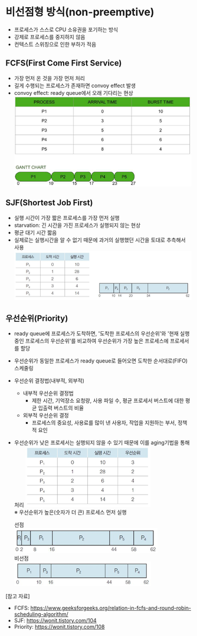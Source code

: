 # 비선점형 방식(non-preemptive)
- 프로세스가 스스로 CPU 소유권을 포기하는 방식
- 강제로 프로세스를 중지하지 않음
- 컨텍스트 스위칭으로 인한 부하가 적음

## FCFS(First Come First Service)
- 가장 먼저 온 것을 가장 먼저 처리
- 길게 수행되는 프로세스가 존재하면 convoy effect 발생
- convoy effect: ready queue에서 오래 기다리는 현상
![0](./33-images/FCFS.PNG)

## SJF(Shortest Job First)
- 실행 시간이 가장 짧은 프로세스를 가장 먼저 실행
- starvation: 긴 시간을 가진 프로세스가 실행되지 않는 현상
- 평균 대기 시간 짧음
- 실제로는 실행시간을 알 수 없기 때문에 과거의 실행했던 시간을 토대로 추측해서 사용
![1](./33-images/SJF.PNG)

## 우선순위(Priority)
- ready queue에 프로세스가 도착하면, '도착한 프로세스의 우선순위'와 '현재 실행 중인 프로세스의 우선순위'를 비교하여 우선순위가 가장 높은 프로세스에 프로세서를 할당
- 우선순위가 동일한 프로세스가 ready queue로 들어오면 도착한 순서대로(FIFO) 스케줄링
- 우선순위 결정법(내부적, 외부적)
  - 내부적 우선순위 결정법
    - 제한 시간, 기억장소 요청량, 사용 파일 수, 평균 프로세서 버스트에 대한 평균 입출력 버스트의 비율
  - 외부적 우선순위 결정
    - 프로세스의 중요성, 사용료를 많이 낸 사용자, 작업을 지원하는 부서, 정책적 요인
- 우선순위가 낮은 프로세서는 실행되지 않을 수 있기 때문에 이를 aging기법을 통해 처리
  ![2](./33-images/Priority-1.png)  
  ※ 우선순위가 높은(숫자가 더 큰) 프로세스 먼저 실행  

  선점    
  ![3](./33-images/Priority-2.png)  
  비선점    
  ![4](./33-images/Priority-3.png)    


[참고 자료]
- FCFS: https://www.geeksforgeeks.org/relation-in-fcfs-and-round-robin-scheduling-algorithm/
- SJF: https://wonit.tistory.com/104
- Priority: https://wonit.tistory.com/108